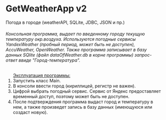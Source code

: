 # GetWeatherApp v2
<p>Погода в городе (weatherAPI, SQLite, JDBC, JSON и пр.)<p>

<p><h6><i>Консольная программа, выдает по введенному городу текущую температуру окр.воздуха.
Используются погодные сервисы YandexWeather (пробный период, может быть не доступен), AccuWeather, OpenWeather.
Также программа записывает в базу данных SQlite (файл dataOfWeather.db в корне программы) запрос-ответ ввиде "Город-температура".</i></h6></p>

<ol><ins>Эксплуатация программы:</ins>
<li>Запустить класс Main.</li>
<li>В консоли ввести город (кириллицей, регистр не важен).</li>
<li>Цифрой выбрать погодный сервис. Сервис от Яндекс предоставляет временный доступ, поэтому может быть не доступен.</li>
<li>После подтверждения программа выдаст город и температуру в нем, а также произведет запись в базу данных (имеющуюся или создаст новую).</li></ol>
